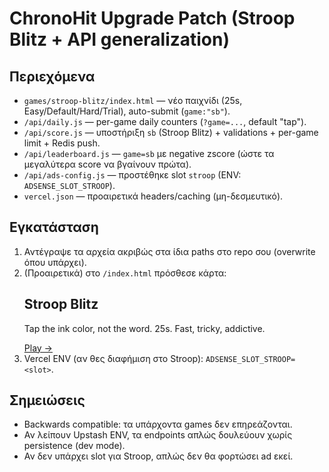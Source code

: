 # ChronoHit Upgrade Patch (Stroop Blitz + API generalization)

## Περιεχόμενα
- `games/stroop-blitz/index.html` — νέο παιχνίδι (25s, Easy/Default/Hard/Trial), auto-submit (`game:"sb"`).
- `/api/daily.js` — per-game daily counters (`?game=...`, default "tap").
- `/api/score.js` — υποστήριξη `sb` (Stroop Blitz) + validations + per-game limit + Redis push.
- `/api/leaderboard.js` — `game=sb` με negative zscore (ώστε τα μεγαλύτερα score να βγαίνουν πρώτα).
- `/api/ads-config.js` — προστέθηκε slot `stroop` (ENV: `ADSENSE_SLOT_STROOP`).
- `vercel.json` — προαιρετικά headers/caching (μη-δεσμευτικό).

## Εγκατάσταση
1) Αντέγραψε τα αρχεία ακριβώς στα ίδια paths στο repo σου (overwrite όπου υπάρχει).
2) (Προαιρετικά) στο `/index.html` πρόσθεσε κάρτα:
   <section class="card">
     <h2>Stroop Blitz</h2>
     <p class="lead">Tap the ink color, not the word. 25s. Fast, tricky, addictive.</p>
     <a class="btn" href="/games/stroop-blitz/">Play →</a>
   </section>
3) Vercel ENV (αν θες διαφήμιση στο Stroop): `ADSENSE_SLOT_STROOP=<slot>`.

## Σημειώσεις
- Backwards compatible: τα υπάρχοντα games δεν επηρεάζονται.
- Αν λείπουν Upstash ENV, τα endpoints απλώς δουλεύουν χωρίς persistence (dev mode).
- Αν δεν υπάρχει slot για Stroop, απλώς δεν θα φορτώσει ad εκεί.
